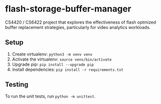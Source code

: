 # flash-storage-buffer-manager

CS4420 / CS6422 project that explores the effectiveness of flash optmized buffer replacement strategies, particularly for video analytics workloads.

## Setup

1. Create virtualenv: `python3 -m venv venv`
2. Activate the virtualenv: `source venv/bin/activate`
3. Upgrade pip: `pip install --upgrade pip`
4. Install dependencies: `pip install -r requirements.txt`

## Testing

To run the unit tests, run `python -m unittest`.